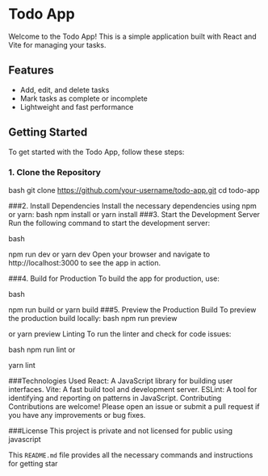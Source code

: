 # Todo App

Welcome to the Todo App! This is a simple application built with React and Vite for managing your tasks.

## Features

- Add, edit, and delete tasks
- Mark tasks as complete or incomplete
- Lightweight and fast performance

## Getting Started

To get started with the Todo App, follow these steps:

### 1. Clone the Repository

bash
git clone https://github.com/your-username/todo-app.git
cd todo-app

###2. Install Dependencies
Install the necessary dependencies using npm or yarn:
bash
npm install
or
yarn install
###3. Start the Development Server
Run the following command to start the development server:

bash

npm run dev
or
yarn dev
Open your browser and navigate to http://localhost:3000 to see the app in action.

###4. Build for Production
To build the app for production, use:

bash

npm run build
or
yarn build
###5. Preview the Production Build
To preview the production build locally:
bash
npm run preview

or
yarn preview
Linting
To run the linter and check for code issues:

bash
npm run lint
or

yarn lint


###Technologies Used
React: A JavaScript library for building user interfaces.
Vite: A fast build tool and development server.
ESLint: A tool for identifying and reporting on patterns in JavaScript.
Contributing
Contributions are welcome! Please open an issue or submit a pull request if you have any improvements or bug fixes.

###License
This project is private and not licensed for public using javascript

This `README.md` file provides all the necessary commands and instructions for getting star
